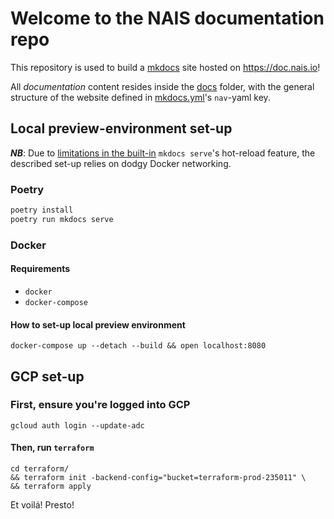 # Welcome to the NAIS documentation repo

This repository is used to build a [mkdocs](https://www.mkdocs.org/) site hosted on <https://doc.nais.io>!

All _documentation_ content resides inside the [docs](docs/) folder, with the general structure of the website defined in [mkdocs.yml](mkdocs.yml)'s `nav`-yaml key.

## Local preview-environment set-up

_**NB**_: Due to [limitations in the built-in](https://github.com/mkdocs/mkdocs/issues/2108) `mkdocs serve`'s hot-reload feature, the described set-up relies on dodgy Docker networking.

### Poetry

```bash
poetry install
poetry run mkdocs serve
```

### Docker

#### Requirements

- `docker`
- `docker-compose`

#### How to set-up local preview environment

```shell
docker-compose up --detach --build && open localhost:8080
```

## GCP set-up

### First, ensure you're logged into GCP

```shell
gcloud auth login --update-adc
```

#### Then, run `terraform`

```shell
cd terraform/
&& terraform init -backend-config="bucket=terraform-prod-235011" \
&& terraform apply
```

Et voilá! Presto!
